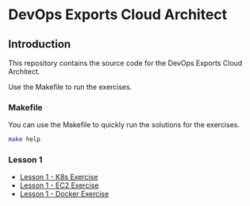 # DevOps Exports Cloud Architect

## Introduction

This repository contains the source code for the DevOps Exports Cloud Architect.

Use the Makefile to run the exercises.

### Makefile

You can use the Makefile to quickly run the solutions for the exercises.

```bash
make help
```

### Lesson 1

- [Lesson 1 - K8s Exercise](lesson1/k8s-exercise.md)
- [Lesson 1 - EC2 Exercise](lesson1/ec2-exercise.md)
- [Lesson 1 - Docker Exercise](lesson1/docker-exercise/docker-exercise.md)
